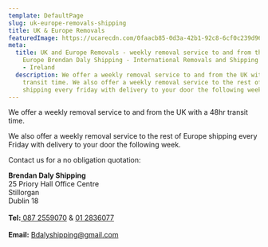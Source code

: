 ```yaml
---
template: DefaultPage
slug: uk-europe-removals-shipping
title: UK & Europe Removals
featuredImage: https://ucarecdn.com/0faacb85-0d3a-42b1-92c8-6cf0c239d968/
meta:
  title: UK and Europe Removals - weekly removal service to and from the UK and
    Europe Brendan Daly Shipping - International Removals and Shipping - Dublin
    - Ireland
  description: We offer a weekly removal service to and from the UK with a 48hr
    transit time. We also offer a weekly removal service to the rest of Europe
    shipping every friday with delivery to your door the following week.
---
```

We offer a weekly removal service to and from the UK with a 48hr transit time.

We also offer a weekly removal service to the rest of Europe shipping every Friday with delivery to your door the following week.

Contact us for a no obligation quotation:

**Brendan Daly Shipping**\
25 Priory Hall Office Centre\
Stillorgan\
Dublin 18\
\
**Tel:**[ 087 2559070](tel:+353872559070) & [01 2836077](tel:+35312836077)\
\
**Email:** Bdalyshipping@gmail.com